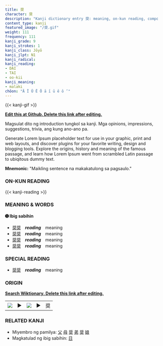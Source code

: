 ```yaml
---
title: 奨
character: 奨
description: "Kanji dictionary entry 奨: meaning, on-kun reading, compounds, origin, related kanji"
content_type: kanji
featured_image: "/奨.gif"
weight: 111
frequency: 111
kanji_grade: 9
kanji_strokes: 1
kanji_class: Jōyō
kanji_jlpt: N1
kanji_radical: 
kanji_reading: 
- DAI
- TAI
- oo-kii
kanji_meaning:
- malaki
chōon: "Ā Ī Ū Ē Ō ā ī ū ē ō ’"
---
```

[//]: # (Don't edit the line below. Kanji animated GIF code is automatically generated.)
{{< kanji-gif >}}

[//]: # (Edit below this line.)

**[Edit this at Github. Delete this link after editing.](https://github.com/tim0g/tim/tree/main/content/kanji/奨/index.md)**

Magsulat dito ng introduction tungkol sa kanji. Mga opinions, impressions, suggestions, trivia, ang kung ano-ano pa.

Generate Lorem Ipsum placeholder text for use in your graphic, print and web layouts, and discover plugins for your favorite writing, design and blogging tools. Explore the origins, history and meaning of the famous passage, and learn how Lorem Ipsum went from scrambled Latin passage to ubiqitous dummy text.
 
**Mnemonic:** "Maikling sentence na makakatulong sa pagsaulo."

### ON-KUN READING

[//]: # (Don't edit the line below. ON-KUN READING code is automatically generated.)
{{< kanji-reading >}}

### MEANING & WORDS

#### ➊ **Ibig sabihin**
  - [奨](../奨)[奨](../奨)　***reading***　meaning
  - [奨](../奨)[奨](../奨)　***reading***　meaning
  - [奨](../奨)[奨](../奨)　***reading***　meaning
  - [奨](../奨)[奨](../奨)　***reading***　meaning

### SPECIAL READING
  - [奨](../奨)[奨](../奨)　***reading***　meaning

### ORIGIN

**[Search Wiktionary. Delete this link after editing.](https://wiktionary.org/wiki/奨)**
<table class="kanji-table"><tr><td>
<img src="60px-奨-bronze.svg.png">
</td><td>▶</td><td>
<img src="60px-奨-oracle.svg.png">
</td><td>▶</td>
<td class="kanji-origin">奨</td>
</tr></table>

### RELATED KANJI
- Miyembro ng pamilya: [父](../父) [母](../母) [奨](../奨) [弟](../弟) [奨](../奨) [娘](../娘)
- Magkatulad ng ibig sabihin: [日](../日)
